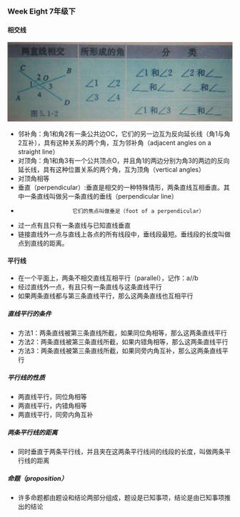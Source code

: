 ### Week Eight 7年级下
#### 相交线
![相交直线](./img/相交直线.jpeg)
* 邻补角：角1和角2有一条公共边OC，它们的另一边互为反向延长线（角1与角2互补），具有这种关系的两个角，互为邻补角（adjacent angles on a straight line）
* 对顶角：角1和角3有一个公共顶点O，并且角1的两边分别为角3的两边的反向延长线，具有这种位置关系的两个角，互为顶角（vertical angles）
* 对顶角相等
* 垂直（perpendicular）:垂直是相交的一种特殊情形，两条直线互相垂直。其中一条直线叫做另一条直线的垂线（perpendicular line）
*                      它们的焦点叫做垂足（foot of a perpendicular）
* 过一点有且只有一条直线与已知直线垂直
* 链接直线外一点与直线上各点的所有线段中，垂线段最短。垂线段的长度叫做点到直线的距离。
#### 平行线
* 在一个平面上，两条不相交直线互相平行（parallel），记作：a//b
* 经过直线外一点，有且只有一条直线与这条直线平行
* 如果两条直线都与第三条直线平行，那么这两条直线也互相平行
##### 直线平行的条件
* 方法1：两条直线被第三条直线所截，如果同位角相等，那么这两条直线平行
* 方法2：两条直线被第三条直线所截，如果内错角相等，那么这两条直线平行
* 方法3：两条直线被第三条直线所截，如果同旁内角互补，那么这两条直线平行
##### 平行线的性质
* 两直线平行，同位角相等
* 两直线平行，内错角相等
* 两直线平行，同旁内角互补
##### 两条平行线的距离
* 同时垂直于两条平行线，并且夹在这两条平行线间的线段的长度，叫做两条平行线的距离
##### 命题（proposition）
* 许多命题都由题设和结论两部分组成，题设是已知事项，结论是由已知事项推出的结论

